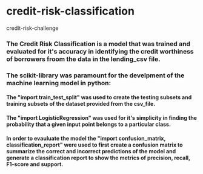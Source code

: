 # credit-risk-classification
credit-risk-challenge
### The Credit Risk Classification is a model that was trained and evaluated for it's accuracy in identifying the credit worthiness of borrowers froom the data in the lending_csv file.

### The scikit-library was paramount for the develpment of the machine learning model in python:

#### The "import train_test_split" was used to create the testing subsets and training subsets of the dataset provided from the csv_file.
#### The "import LogisticRegression" was used for it's simplicity in finding the probability that a given input point belongs to a particular class.
#### In order to evauluate the model the "import confusion_matrix, classification_report" were used to first create a confusion matrix to summarize the correct and incorrect predictions of the model and generate a classification report to show the metrics of precision, recall, F1-score and support. 
